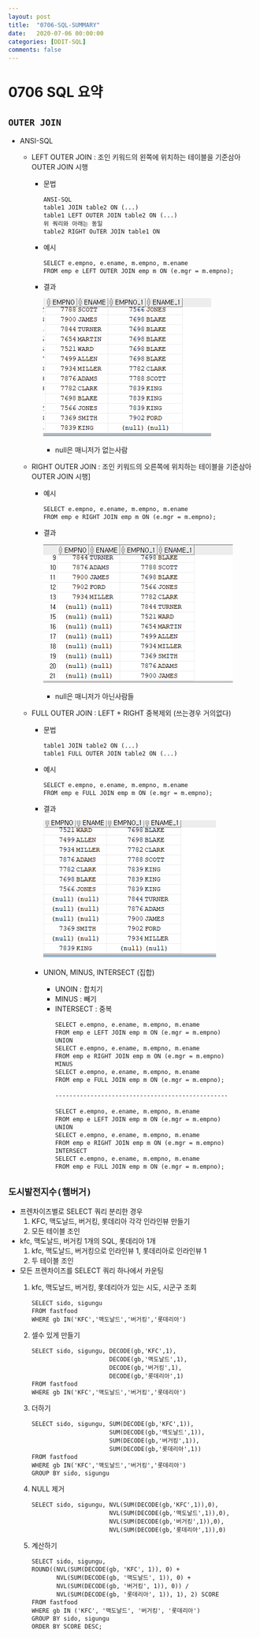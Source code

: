 ```yaml
---
layout: post
title:  "0706-SQL-SUMMARY"
date:   2020-07-06 00:00:00
categories: [DDIT-SQL]
comments: false
---
```


# 0706 SQL 요약

## `OUTER JOIN`
- ANSI-SQL
    - LEFT OUTER JOIN : 조인 키워드의 왼쪽에 위치하는 테이블을 기준삼아 OUTER JOIN 시행
        - 문법
            ```
            ANSI-SQL 
            table1 JOIN table2 ON (...)
            table1 LEFT OUTER JOIN table2 ON (...)
            위 쿼리와 아래는 동일
            table2 RIGHT OuTER JOIN table1 ON
            ```
        - 예시
            ```
            SELECT e.empno, e.ename, m.empno, m.ename
            FROM emp e LEFT OUTER JOIN emp m ON (e.mgr = m.empno);      
            ```
        - 결과
        
            ![결과](/img/0706/0706-1.PNG) 
            - null은 매니저가 없는사람  
    - RIGHT OUTER JOIN : 조인 키워드의 오른쪽에 위치하는 테이블을 기준삼아 OUTER JOIN 시행]
        - 예시
            ```
            SELECT e.empno, e.ename, m.empno, m.ename
            FROM emp e RIGHT JOIN emp m ON (e.mgr = m.empno);
            ```
        - 결과
        
            ![결과](/img/0706/0706-2.PNG) 
            - null은 매니저가 아닌사람들
                
    - FULL OUTER JOIN : LEFT + RIGHT 중복제외 (쓰는경우 거의없다)
        - 문법
            ```
            table1 JOIN table2 ON (...)
            table1 FULL OUTER JOIN table2 ON (...)
            ```
        - 예시
            ```
            SELECT e.empno, e.ename, m.empno, m.ename
            FROM emp e FULL JOIN emp m ON (e.mgr = m.empno);
            ```
        - 결과

            ![결과](/img/0706/0706-3.PNG)
                           
        - UNION, MINUS, INTERSECT (집합)
            - UNOIN : 합치기
            - MINUS : 빼기 
            - INTERSECT : 중복
                ```
                SELECT e.empno, e.ename, m.empno, m.ename
                FROM emp e LEFT JOIN emp m ON (e.mgr = m.empno)
                UNION
                SELECT e.empno, e.ename, m.empno, m.ename
                FROM emp e RIGHT JOIN emp m ON (e.mgr = m.empno)
                MINUS
                SELECT e.empno, e.ename, m.empno, m.ename
                FROM emp e FULL JOIN emp m ON (e.mgr = m.empno);
              
                -------------------------------------------------
              
                SELECT e.empno, e.ename, m.empno, m.ename
                FROM emp e LEFT JOIN emp m ON (e.mgr = m.empno)
                UNION
                SELECT e.empno, e.ename, m.empno, m.ename
                FROM emp e RIGHT JOIN emp m ON (e.mgr = m.empno)
                INTERSECT
                SELECT e.empno, e.ename, m.empno, m.ename
                FROM emp e FULL JOIN emp m ON (e.mgr = m.empno);
                ```

## `도시발전지수(햄버거)`
- 프렌차이즈별로 SELECT 쿼리 분리한 경우
    1. KFC, 맥도날드, 버거킹, 롯데리아 각각 인라인뷰 만들기
    2. 모든 테이블 조인
- kfc, 맥도날드, 버거킹 1개의 SQL, 롯데리아 1개
    1. kfc, 맥도날드, 버거킹으로 인라인뷰 1, 롯데리아로 인라인뷰 1 
    2. 두 테이블 조인
- 모든 프렌차이즈를 SELECT 쿼리 하나에서 카운팅
    1. kfc, 맥도날드, 버거킹, 롯데리아가 있는 시도, 시군구 조회
        ```
        SELECT sido, sigungu
        FROM fastfood
        WHERE gb IN('KFC','맥도날드','버거킹','롯데리아')
        ```
    2. 셀수 있게 만들기
        ```
        SELECT sido, sigungu, DECODE(gb,'KFC',1),
                              DECODE(gb,'맥도날드',1),
                              DECODE(gb,'버거킹',1),
                              DECODE(gb,'롯데리아',1)
        FROM fastfood
        WHERE gb IN('KFC','맥도날드','버거킹','롯데리아')
        ```    
       
    3. 더하기
        ```
        SELECT sido, sigungu, SUM(DECODE(gb,'KFC',1)),
                              SUM(DECODE(gb,'맥도날드',1)),
                              SUM(DECODE(gb,'버거킹',1)),
                              SUM(DECODE(gb,'롯데리아',1))
        FROM fastfood
        WHERE gb IN('KFC','맥도날드','버거킹','롯데리아')
        GROUP BY sido, sigungu
        ```
    4. NULL 제거
        ```
        SELECT sido, sigungu, NVL(SUM(DECODE(gb,'KFC',1)),0),
                              NVL(SUM(DECODE(gb,'맥도날드',1)),0),
                              NVL(SUM(DECODE(gb,'버거킹',1)),0),
                              NVL(SUM(DECODE(gb,'롯데리아',1)),0)
        ```
    5. 계산하기
        ```
        SELECT sido, sigungu, 
        ROUND((NVL(SUM(DECODE(gb, 'KFC', 1)), 0) + 
               NVL(SUM(DECODE(gb, '맥도날드', 1)), 0) +
               NVL(SUM(DECODE(gb, '버거킹', 1)), 0)) /
               NVL(SUM(DECODE(gb, '롯데리아', 1)), 1), 2) SCORE
        FROM fastfood   
        WHERE gb IN ('KFC', '맥도날드', '버거킹', '롯데리아')
        GROUP BY sido, sigungu
        ORDER BY SCORE DESC;
        ```

